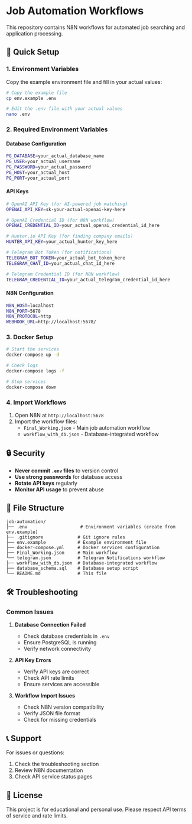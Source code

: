 # Job Automation Workflows

This repository contains N8N workflows for automated job searching and application processing.

## 🚀 Quick Setup

### 1. Environment Variables

Copy the example environment file and fill in your actual values:

```bash
# Copy the example file
cp env.example .env

# Edit the .env file with your actual values
nano .env
```

### 2. Required Environment Variables

#### Database Configuration
```bash
PG_DATABASE=your_actual_database_name
PG_USER=your_actual_username
PG_PASSWORD=your_actual_password
PG_HOST=your_actual_host
PG_PORT=your_actual_port
```

#### API Keys
```bash
# OpenAI API Key (for AI-powered job matching)
OPENAI_API_KEY=sk-your-actual-openai-key-here

# OpenAI Credential ID (for N8N workflow)
OPENAI_CREDENTIAL_ID=your_actual_openai_credential_id_here

# Hunter.io API Key (for finding company emails)
HUNTER_API_KEY=your_actual_hunter_key_here

# Telegram Bot Token (for notifications)
TELEGRAM_BOT_TOKEN=your_actual_bot_token_here
TELEGRAM_CHAT_ID=your_actual_chat_id_here

# Telegram Credential ID (for N8N workflow)
TELEGRAM_CREDENTIAL_ID=your_actual_telegram_credential_id_here
```

#### N8N Configuration
```bash
N8N_HOST=localhost
N8N_PORT=5678
N8N_PROTOCOL=http
WEBHOOK_URL=http://localhost:5678/
```

### 3. Docker Setup

```bash
# Start the services
docker-compose up -d

# Check logs
docker-compose logs -f

# Stop services
docker-compose down
```

### 4. Import Workflows

1. Open N8N at `http://localhost:5678`
2. Import the workflow files:
   - `Final_Working.json` - Main job automation workflow
   - `workflow_with_db.json` - Database-integrated workflow

## 🔒 Security

- **Never commit `.env` files** to version control
- **Use strong passwords** for database access
- **Rotate API keys** regularly
- **Monitor API usage** to prevent abuse

## 📁 File Structure

```
job-automation/
├── .env                    # Environment variables (create from env.example)
├── .gitignore             # Git ignore rules
├── env.example            # Example environment file
├── docker-compose.yml     # Docker services configuration
├── Final_Working.json     # Main workflow
└── telegram.json          # Telegram Notifications workflow
├── workflow_with_db.json  # Database-integrated workflow
├── database_schema.sql    # Database setup script
└── README.md              # This file
```

## 🛠️ Troubleshooting

### Common Issues

1. **Database Connection Failed**
   - Check database credentials in `.env`
   - Ensure PostgreSQL is running
   - Verify network connectivity

2. **API Key Errors**
   - Verify API keys are correct
   - Check API rate limits
   - Ensure services are accessible

3. **Workflow Import Issues**
   - Check N8N version compatibility
   - Verify JSON file format
   - Check for missing credentials

## 📞 Support

For issues or questions:
1. Check the troubleshooting section
2. Review N8N documentation
3. Check API service status pages

## 📝 License

This project is for educational and personal use. Please respect API terms of service and rate limits.
